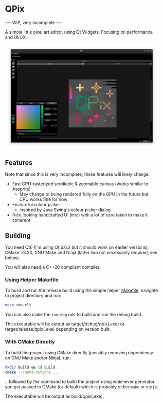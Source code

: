 # QPix

--- WIP, very incomplete ---

A simple little pixel art editor, using Qt Widgets. Focusing on performance and UI/UX.

![Screenshot](screenshots/screenshot_latest.png)

## Features

Note that since this is very incomplete, these features will likely change.

- Fast CPU-rasterized scrollable & zoomable canvas (works similar to Aseprite)
	- May change to being rendered fully on the GPU in the future but CPU works fine for now
- Featureful colour picker
	- Inspired by Java Swing's colour picker dialog
- Nice looking handcrafted UI (imo) with a lot of care taken to make it coherent

## Building

You need Qt6 (I'm using Qt 6.6.2 but it should work on earlier versions), CMake >3.20, GNU Make and Ninja (latter two not necessarily required, see below).

You will also need a C++20 compliant compiler.

### Using Helper Makefile

To build and run the release build using the simple helper [Makefile](Makefile), navigate to project directory and run:

```bash
make run-rls
```

You can also make the `run-dbg` rule to build and run the debug build.

The executable will be output as target/debug/qpix(.exe) or target/release/qpix(.exe) depending on version built.

### With CMake Directly

To build the project using CMake directly (possibly removing dependency on GNU Make and/or Ninja), run:

```bash
mkdir build && cd build
cmake --cmake-options ..
```

...followed by the command to build the project using whichever generator you got passed to CMake (or default) which is probably either `make` or `ninja`.

The executable will be output as build/qpix(.exe).